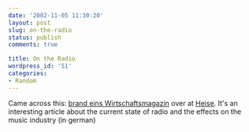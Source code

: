 ```yaml
---
date: '2002-11-05 11:30:20'
layout: post
slug: on-the-radio
status: publish
comments: true

title: On the Radio
wordpress_id: '51'
categories:
- Random
---
```


Came across this: [brand eins Wirtschaftsmagazin](http://www.brandeins.de/magazin/was_wirtschaft_treibt/artikel3.html) over at [Heise](http://www.heise.de/newsticker/).
It's an interesting article about the current state of radio and the effects on the music industry (in german)
